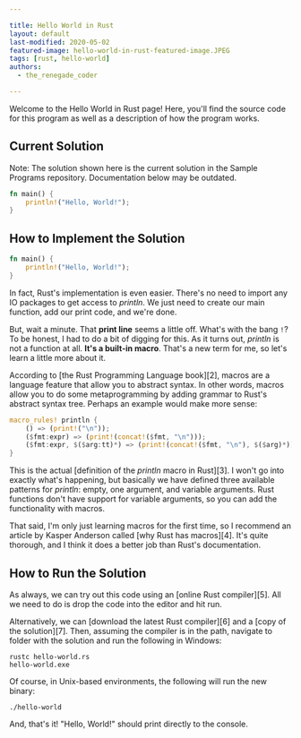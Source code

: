 ```yaml
---

title: Hello World in Rust
layout: default
last-modified: 2020-05-02
featured-image: hello-world-in-rust-featured-image.JPEG
tags: [rust, hello-world]
authors:
  - the_renegade_coder

---
```


Welcome to the Hello World in Rust page! Here, you'll find the source code for this program as well as a description of how the program works.

## Current Solution

Note: The solution shown here is the current solution in the Sample Programs repository. Documentation below may be outdated.

```Rust
fn main() {
    println!("Hello, World!");
}

```

## How to Implement the Solution


```rust
fn main() {
    println!("Hello, World!");
}
```

In fact, Rust's implementation is even easier. There's no need to import
any IO packages to get access to _println_. We just need to create our main
function, add our print code, and we're done.

But, wait a minute. That __print line__ seems a little off. What's with the bang `!`?
To be honest, I had to do a bit of digging for this. As it turns out, _println_ is
not a function at all. __It's a built-in macro__. That's a new term for me, so let's
learn a little more about it.

According to [the Rust Programming Language book][2], macros are a language feature
that allow you to abstract syntax. In other words, macros allow you to do some
metaprogramming by adding grammar to Rust's abstract syntax tree. Perhaps an example
would make more sense:

```rust
macro_rules! println {
    () => (print!("\n"));
    ($fmt:expr) => (print!(concat!($fmt, "\n")));
    ($fmt:expr, $($arg:tt)*) => (print!(concat!($fmt, "\n"), $($arg)*));
}
```

This is the actual [definition of the _println_ macro in Rust][3]. I won't go into
exactly what's happening, but basically we have defined three available patterns
for _println_: empty, one argument, and variable arguments. Rust functions don't
have support for variable arguments, so you can add the functionality with macros.

That said, I'm only just learning macros for the first time, so I recommend an
article by Kasper Anderson called [why Rust has macros][4]. It's quite thorough,
and I think it does a better job than Rust's documentation.


## How to Run the Solution

As always, we can try out this code using an [online Rust compiler][5]. All we
need to do is drop the code into the editor and hit run.

Alternatively, we can [download the latest Rust compiler][6] and a [copy of the solution][7].
Then, assuming the compiler is in the path, navigate to folder with the solution and run
the following in Windows:

```console
rustc hello-world.rs
hello-world.exe
```

Of course, in Unix-based environments, the following will run the new binary:

```console
./hello-world
```

And, that's it! "Hello, World!" should print directly to the console.
